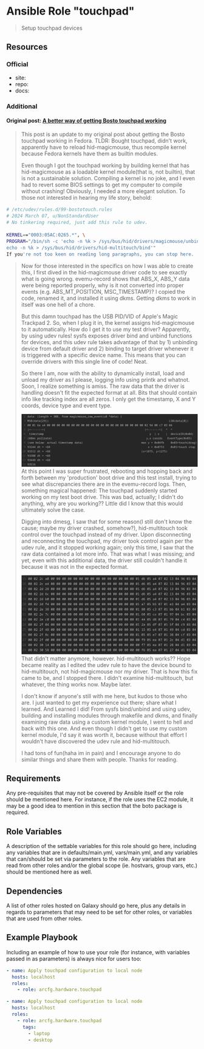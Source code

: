 # Ansible Role "touchpad"

> Setup touchpad devices

## Resources

### Official

- site:
- repo:
- docs:

### Additional

#### Original post: [A better way of getting Bosto touchpad working](https://www.reddit.com/r/Fedora/comments/1b901w1/a_better_way_of_getting_bosto_touchpad_working/)

> This post is an update to my original post about getting the Bosto touchpad working in Fedora. TLDR: Bought touchpad,
> didn't work, apparently have to reload hid-magicmouse, thus recompile kernel because Fedora kernels have them as
> builtin modules.
>
> Even though I got the touchpad working by building kernel that has hid-magicmouse as a loadable kernel module(that is,
> not builtin), that is not a sustainable solution. Compiling a kernel is no joke, and I even had to revert some BIOS
> settings to get my computer to compile without crashing! Obviously, I needed a more elegant solution. To those not
> interested in hearing my life story, behold:

```sh
# /etc/udev/rules.d/99-bostotouch.rules
# 2024 March 07, u/NonStandardUser
# No tinkering required, just add this rule to udev.

KERNEL=="0003:05AC:0265.*", \
PROGRAM="/bin/sh -c 'echo -n %k > /sys/bus/hid/drivers/magicmouse/unbind;\
echo -n %k > /sys/bus/hid/drivers/hid-multitouch/bind'"
If you're not too keen on reading long paragraphs, you can stop here.
```

> Now for those interested in the specifics on how I was able to create this, I first dived in the hid-magicmouse driver
> code to see exactly what is going wrong. evemu-record shows that ABS_X, ABS_Y data were being reported properly, why
> is it not converted into proper events (e.g. ABS_MT_POSITION, MSC_TIMESTAMP)? I copied the code, renamed it, and
> installed it using dkms. Getting dkms to work in itself was one hell of a chore.
>
> But this damn touchpad has the USB PID/VID of Apple's Magic Trackpad 2. So, when I plug it in, the kernel assigns
> hid-magicmouse to it automatically. How do I get it to use my test driver? Apparently, by using udev rules! sysfs
> exposes driver bind and unbind functions for devices, and this udev rule takes advantage of that by 1) unbinding
> device from default driver and 2) binding to target driver whenever it is triggered with a specific device name. This
> means that you can override drivers with this single line of code! Neat.
>
> So there I am, now with the ability to dynamically install, load and unload my driver as I please, logging info using
> printk and whatnot. Soon, I realize something is amiss. The raw data that the driver is handling doesn't fit the
> expected format at all. Bits that should contain info like tracking index are all zeros. I only get the timestamp, X
> and Y coords, device type and event type.
>
> ![figure 1. Initial data captured from the hid-magicmouse driver data](./docs/resources/a-better-way-of-getting-bosto-touchpad-working-v0-lp18ux903ymc1.webp)
> At this point I was super frustrated, rebooting and hopping back and forth between my 'production' boot drive and this
> test install, trying to see what discrepancies there are in the evemu-record logs. Then, something magical happened:
> The touchpad suddenly started working on my test boot drive. This was bad, actually; I didn't do anything, why are you
> working?? Little did I know that this would ultimately solve the case.
>
> Digging into dmesg, I saw that for some reason(I still don't know the cause; maybe my driver crashed, somehow?),
> hid-multitouch took control over the touchpad instead of my driver. Upon disconnecting and reconnecting the touchpad,
> my driver took control again per the udev rule, and it stopped working again; only this time, I saw that the raw data
> contained a lot more info. That was what I was missing; and yet, even with this additional data, the driver still
> couldn't handle it because it was not in the expected format.
>
> ![figure 2. Data with more fields populated than shown in figure 1](./docs/resources/a-better-way-of-getting-bosto-touchpad-working-v0-aynvfvaz3ymc1.webp)
> That didn't matter anymore, however. hid-multitouch works?? Hope became reality as I edited the udev rule to have the
> device bound to hid-multitouch, not hid-magicmouse nor my driver. That is how this fix came to be, and I stopped
> there. I didn't examine hid-multitouch, but whatever, the thing works now. Maybe later.
>
> I don't know if anyone's still with me here, but kudos to those who are. I just wanted to get my experience out there;
> share what I learned. And Learned I did! From sysfs bind/unbind and using udev, building and installing modules
> through makefile and dkms, and finally examining raw data using a custom kernel module, I went to hell and back with
> this one. And even though I didn't get to use my custom kernel module, I'd say it was worth it, because without that
> effort I wouldn't have discovered the udev rule and hid-multitouch.
>
> I had tons of fun(haha im in pain) and I encourage anyone to do similar things and share them with people. Thanks for
> reading.

## Requirements

Any pre-requisites that may not be covered by Ansible itself or the role should be mentioned here. For instance, if the
role uses the EC2 module, it may be a good idea to mention in this section that the boto package is required.

## Role Variables

A description of the settable variables for this role should go here, including any variables that are in
defaults/main.yml, vars/main.yml, and any variables that can/should be set via parameters to the role. Any variables
that are read from other roles and/or the global scope (ie. hostvars, group vars, etc.) should be mentioned here as
well.

## Dependencies

A list of other roles hosted on Galaxy should go here, plus any details in regards to parameters that may need to be set
for other roles, or variables that are used from other roles.

## Example Playbook

Including an example of how to use your role (for instance, with variables passed in as parameters) is always nice for
users too:

```yaml
- name: Apply touchpad configuration to local node
  hosts: localhost
  roles:
    - role: arcfg.hardware.touchpad
```

```yaml
- name: Apply touchpad configuration to local node
  hosts: localhost
  roles:
    - role: arcfg.hardware.touchpad
      tags:
        - laptop
        - desktop
```
